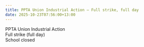 ```yaml
---
title: PPTA Union Industrial Action – Full strike, full day
date: 2025-10-23T07:56:00+13:00
---
```

PPTA Union Industrial Action   
Full strike (full day)  
School closed
